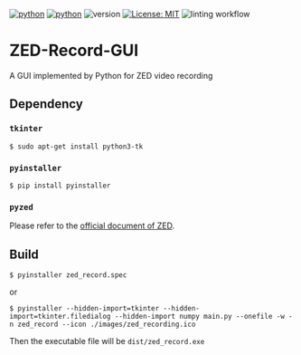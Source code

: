 [![python](https://img.shields.io/badge/Python-3.9-3776AB.svg?style=flat&logo=python&logoColor=white)](https://www.python.org)
[![python](https://img.shields.io/badge/Python-3.10-3776AB.svg?style=flat&logo=python&logoColor=white)](https://www.python.org)
![version](https://img.shields.io/badge/version-1.1.0-red)
[![License: MIT](https://img.shields.io/badge/License-MIT-yellow.svg)](https://github.com/Kaminyou/ZED-Record-GUI/blob/main/LICENSE)
![linting workflow](https://github.com/Kaminyou/ZED-Record-GUI/actions/workflows/main.yml/badge.svg)
# ZED-Record-GUI
A GUI implemented by Python for ZED video recording

## Dependency
### `tkinter`
```
$ sudo apt-get install python3-tk
```

### `pyinstaller`
```
$ pip install pyinstaller
```

### `pyzed`
Please refer to the [official document of ZED](https://www.stereolabs.com/docs/app-development/python/install).

## Build
```
$ pyinstaller zed_record.spec
```
or
```
$ pyinstaller --hidden-import=tkinter --hidden-import=tkinter.filedialog --hidden-import numpy main.py --onefile -w -n zed_record --icon ./images/zed_recording.ico
```
Then the executable file will be `dist/zed_record.exe`